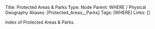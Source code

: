 Title: Protected Areas & Parks
Type: Node
Parent: WHERE / Physical Geography
Aliases: [Protected_Areas__Parks]
Tags: [WHERE]
Links: []

Index of Protected Areas & Parks.
